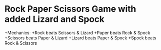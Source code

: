 # Rock Paper Scissors Game with added Lizard and Spock

+Mechanics: 
    +Rock beats Scissors & Lizard
    +Paper beats Rock & Spock
    +Scissors beats Paper & Lizard
    +Lizard beats Paper & Spock
    +Spock beats Rock & Scissors
